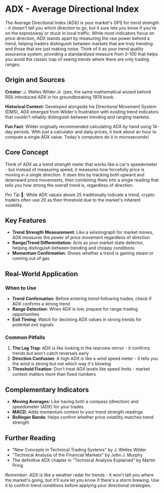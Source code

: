 # ADX - Average Directional Index

The Average Directional Index (ADX) is your market's GPS for trend strength - it doesn't tell you which direction to go, but it sure lets you know if you're on the expressway or stuck in local traffic. While most indicators focus on price direction, ADX stands apart by measuring the raw power behind a trend, helping traders distinguish between markets that are truly trending and those that are just making noise. Think of it as your trend quality assurance system, providing a standardized measure from 0-100 that helps you avoid the classic trap of seeing trends where there are only trading ranges.

## Origin and Sources
**Creator**: J. Welles Wilder Jr. (yes, the same mathematical wizard behind RSI) introduced ADX in his groundbreaking 1978 book.

**Historical Context**: Developed alongside his Directional Movement System (DMS), ADX emerged from Wilder's frustration with existing trend indicators that couldn't reliably distinguish between trending and ranging markets.

**Fun Fact**: Wilder originally recommended calculating ADX by hand using 14-day periods. With just a calculator and daily prices, it took about an hour to compute a single ADX value. Today's computers do it in microseconds!

## Core Concept
Think of ADX as a trend strength meter that works like a car's speedometer - but instead of measuring speed, it measures how forcefully price is moving in a single direction. It does this by tracking both upward and downward price movements, then combining them into a single reading that tells you how strong the overall trend is, regardless of direction.

*Pro Tip* 🎯: While ADX values above 25 traditionally indicate a trend, crypto traders often use 20 as their threshold due to the market's inherent volatility.

## Key Features
- **Trend Strength Measurement**: Like a seismograph for market moves, ADX measures the power of price movement regardless of direction
- **Range/Trend Differentiation**: Acts as your market state detector, helping distinguish between trending and choppy conditions
- **Momentum Confirmation**: Shows whether a trend is gaining steam or running out of gas

## Real-World Application
### When to Use
- **Trend Confirmation**: Before entering trend-following trades, check if ADX confirms a strong trend
- **Range Detection**: When ADX is low, prepare for range-trading opportunities
- **Exit Timing**: Watch for declining ADX values in strong trends for potential exit signals

### Common Pitfalls
1. **The Lag Trap**: ADX is like looking in the rearview mirror - it confirms trends but won't catch reversals early
2. **Direction Confusion**: A high ADX is like a wind speed meter - it tells you the wind is strong but not which way it's blowing
3. **Threshold Fixation**: Don't treat ADX levels like speed limits - market context matters more than fixed numbers

## Complementary Indicators
- **Moving Averages**: Like having both a compass (direction) and speedometer (ADX) for your trades
- **MACD**: Adds momentum context to your trend strength readings
- **Bollinger Bands**: Helps confirm whether price volatility matches trend strength

## Further Reading
- "New Concepts in Technical Trading Systems" by J. Welles Wilder
- "Technical Analysis of the Financial Markets" by John J. Murphy
- The definitive ADX chapter in "Technical Analysis Explained" by Martin Pring

*Remember*: ADX is like a weather radar for trends - it won't tell you where the market's going, but it'll sure let you know if there's a storm brewing. Use it to confirm trend conditions before applying your directional strategies.
